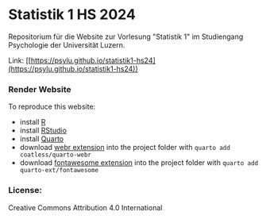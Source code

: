 # Statistik 1 HS 2024 

Repositorium für die Website zur Vorlesung "Statistik 1" im Studiengang Psychologie der Universität Luzern.

Link: [[https://psylu.github.io/statistik1-hs24](https://psylu.github.io/statistik1-hs24))

### Render Website
To reproduce this website:
- install [R](https://cran.rstudio.com/)
- install [RStudio](https://posit.co/download/rstudio-desktop/)
- install [Quarto](https://quarto.org/docs/download/)
- download [webr extension](https://github.com/coatless/quarto-webr?tab=readme-ov-file) into the project folder with `quarto add coatless/quarto-webr`
- download [fontawesome extension](https://github.com/quarto-ext/fontawesome) into the project folder with `quarto add quarto-ext/fontawesome` 

### License: 
Creative Commons Attribution 4.0 International
